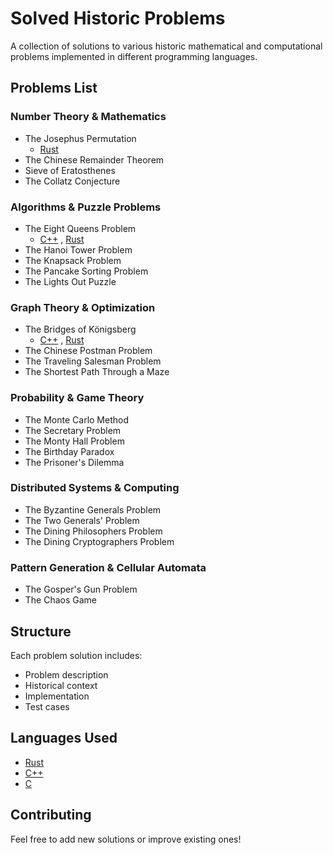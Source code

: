 # Solved Historic Problems
A collection of solutions to various historic mathematical and computational problems implemented in different programming languages.

## Problems List

### Number Theory & Mathematics
- The Josephus Permutation
  - [Rust](https://github.com/CaptainMirage/Solved-Historic-Problems/blob/main/Rust/The%20Josephus%20Problem.rs)
- The Chinese Remainder Theorem
- Sieve of Eratosthenes
- The Collatz Conjecture

### Algorithms & Puzzle Problems
- The Eight Queens Problem
  - [C++](https://github.com/CaptainMirage/Solved-Historic-Problems/blob/main/C%2B%2B/The%20Eight%20Queens%20Problem.cpp)
  , [Rust](https://github.com/CaptainMirage/Solved-Historic-Problems/blob/main/Rust/The%20Eight%20Queens%20Problem.rs)
- The Hanoi Tower Problem
- The Knapsack Problem
- The Pancake Sorting Problem
- The Lights Out Puzzle

### Graph Theory & Optimization
- The Bridges of Königsberg
  - [C++](https://github.com/CaptainMirage/Solved-Historic-Problems/blob/main/C%2B%2B/The%20Bridges%20of%20K%C3%B6nigsberg.cpp) 
  , [Rust]()
- The Chinese Postman Problem
- The Traveling Salesman Problem
- The Shortest Path Through a Maze

### Probability & Game Theory
- The Monte Carlo Method
- The Secretary Problem
- The Monty Hall Problem
- The Birthday Paradox
- The Prisoner's Dilemma

### Distributed Systems & Computing
- The Byzantine Generals Problem
- The Two Generals' Problem
- The Dining Philosophers Problem
- The Dining Cryptographers Problem

### Pattern Generation & Cellular Automata
- The Gosper's Gun Problem
- The Chaos Game

## Structure
Each problem solution includes:
- Problem description
- Historical context
- Implementation
- Test cases

## Languages Used
- [Rust](https://doc.rust-lang.org/book/)
- [C++](https://learn.microsoft.com/en-us/cpp/cpp/?view=msvc-170)
- [C](https://learn.microsoft.com/en-us/cpp/c-language/?view=msvc-170)

## Contributing
Feel free to add new solutions or improve existing ones!
